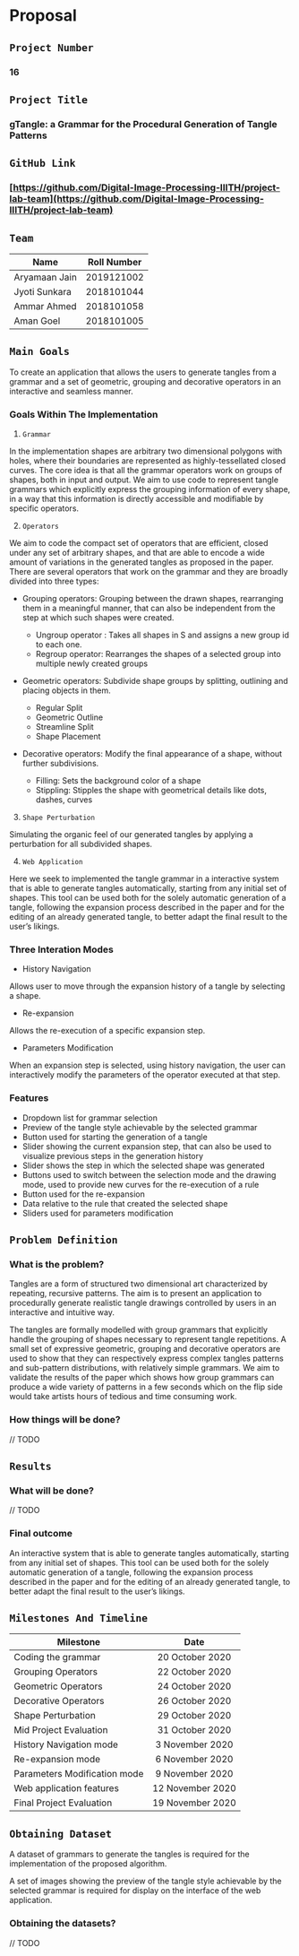 # Proposal

## `Project Number`
### 16

## `Project Title`
### gTangle: a Grammar for the Procedural Generation of Tangle Patterns

## `GitHub Link`
### [https://github.com/Digital-Image-Processing-IIITH/project-lab-team](https://github.com/Digital-Image-Processing-IIITH/project-lab-team)

## `Team`
| Name   |      Roll Number      | 
|----------|:-------------:|
| Aryamaan Jain |  2019121002 | 
| Jyoti Sunkara |    2018101044 |  
| Ammar Ahmed | 2018101058 |  
| Aman Goel | 2018101005 |  

## `Main Goals`

To create an application that allows the users to generate tangles from a grammar and a set of geometric, grouping and decorative operators in an interactive and seamless manner. 

### Goals Within The Implementation

1. `Grammar`

In the implementation shapes are arbitrary two dimensional polygons with holes, where their boundaries are represented as highly-tessellated closed curves.
The core idea is that all the grammar operators work on groups of shapes, both in input and output. We aim to use code to represent tangle grammars which explicitly express the grouping information of every shape, in a way that this information is directly accessible and modifiable by specific operators.

2. `Operators`

We aim to code the compact set of operators that are efficient, closed under any set of arbitrary shapes, and that are able to encode a wide amount of variations in the generated tangles as proposed in the paper. There are several operators that work on the grammar and they are broadly divided into three types:

-  Grouping operators: Grouping between the drawn shapes, rearranging them in a meaningful manner, that can also be independent from the step at which such shapes were created.
    
    - Ungroup operator : Takes all shapes in S and assigns a new group id to each one.
    -  Regroup operator: Rearranges the shapes of a selected group into multiple newly created groups

-  Geometric operators: Subdivide shape groups by splitting, outlining and placing objects in them.
    - Regular Split
    - Geometric Outline
    - Streamline Split
    - Shape Placement

-  Decorative operators: Modify the final appearance of a shape, without further subdivisions.
    - Filling: Sets the background color of a shape
    - Stippling: Stipples the shape with geometrical details like dots, dashes, curves

3. `Shape Perturbation`

Simulating the organic feel of our generated tangles by applying a perturbation for all subdivided shapes.

4. `Web Application`

Here we seek to implemented the tangle grammar in a interactive system that is able to generate tangles automatically, starting from any initial set of shapes. This tool can be used both for the solely automatic generation of a tangle, following the expansion process described in the paper and for the editing of an already generated tangle, to better adapt the final result to the user’s likings.



### Three Interation Modes
- History Navigation

Allows user to move through the expansion history of a tangle by selecting a shape.

- Re-expansion

Allows the re-execution of a specific expansion step. 

- Parameters Modification

When an expansion step is selected, using history navigation, the user can interactively modify the parameters of the operator executed at that step.



### Features
- Dropdown list for grammar selection
- Preview of the tangle style achievable by the selected grammar
- Button used for starting the generation of a tangle
- Slider showing the current expansion step, that can also be used to visualize previous steps in the generation history
- Slider shows the step in which the selected shape was generated
- Buttons used to switch between the selection mode and the drawing mode, used to provide new curves for the re-execution of a rule
- Button used for the re-expansion
- Data relative to the rule that created the selected shape
- Sliders used for parameters modification

 


## `Problem Definition`

### What is the problem?
Tangles are a form of structured two dimensional art characterized by repeating, recursive patterns. The aim is to present an application to procedurally generate realistic tangle drawings controlled by users in an interactive and intuitive way. 

The tangles are formally modelled with group grammars that explicitly handle the grouping of shapes necessary to represent tangle repetitions. A small set of expressive geometric, grouping and decorative operators are used to show that they can respectively express complex tangles patterns and sub-pattern distributions, with relatively simple grammars.  We aim to validate the results of the paper which shows how group grammars can produce a wide variety of patterns in a few seconds which on the flip side would take artists hours of tedious and time consuming work. 

### How things will be done?
// TODO

## `Results`
### What will be done?
// TODO

### Final outcome

An interactive system that is able to generate tangles automatically, starting from any initial set of shapes. This tool can be used both for the solely automatic generation of a tangle, following the expansion process described in the paper and for the editing of an already generated tangle, to better adapt the final result to the user’s likings.


## `Milestones And Timeline`

| Milestone   |      Date     | 
|----------|:-------------:|
| Coding the grammar |  20 October 2020 | 
| Grouping Operators |  22 October 2020 | 
| Geometric Operators |  24 October 2020 | 
| Decorative Operators |  26 October 2020 | 
| Shape Perturbation |  29 October 2020 | 
| Mid Project Evaluation |  31 October 2020 | 
| History Navigation mode |  3 November 2020 | 
| Re-expansion mode |  6 November 2020 | 
| Parameters Modification mode |  9 November 2020 | 
| Web application features |  12 November 2020 | 
| Final Project Evaluation |  19 November 2020 | 

## `Obtaining Dataset`

A dataset of grammars to generate the tangles is required for the implementation of the proposed algorithm.

A set of images showing the preview of the tangle style achievable by the selected grammar is required for display on the interface of the web application.

### Obtaining the datasets?

// TODO





